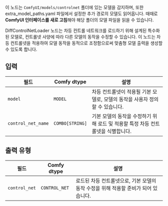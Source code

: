이 노드는 `ComfyUI/models/controlnet` 폴더에 있는 모델을 감지하며,
또한 extra_model_paths.yaml 파일에서 설정한 추가 경로의 모델도 읽어옵니다.
때때로 **ComfyUI 인터페이스를 새로 고침**해야 해당 폴더의 모델 파일을 읽을 수 있습니다.

DiffControlNetLoader 노드는 차등 컨트롤 네트워크를 로드하기 위해 설계된 특수화된 모델로, 컨트롤넷 사양에 따라 다른 모델의 동작을 수정할 수 있습니다. 이 노드는 차등 컨트롤넷을 적용하여 모델 동작을 동적으로 조정함으로써 맞춤형 모델 출력을 생성할 수 있도록 합니다.

## 입력

| 필드               | Comfy dtype       | 설명                                                                                 |
|---------------------|-------------------|---------------------------------------------------------------------------------------------|
| `model`             | `MODEL`           | 차등 컨트롤넷이 적용될 기본 모델로, 모델의 동작을 사용자 정의할 수 있습니다. |
| `control_net_name`  | `COMBO[STRING]`    | 기본 모델의 동작을 수정하기 위해 로드 및 적용할 특정 차등 컨트롤넷을 식별합니다. |

## 출력 유형

| 필드          | Comfy dtype   | 설명                                                                   |
|----------------|---------------|-------------------------------------------------------------------------------|
| `control_net`  | `CONTROL_NET` | 로드된 차등 컨트롤넷으로, 기본 모델의 동작 수정을 위해 적용할 준비가 되어 있습니다. |
